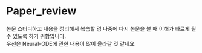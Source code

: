 # Paper_review
논문 스터디하고 내용을 정리해서 복습할 겸 나중에 다시 논문을 볼 때 이해가 빠르게 될 수 있도록 하기 위함입니다. <br/>
우선은 Neural-ODE에 관한 내용이 많이 올라갈 것 같네요.
